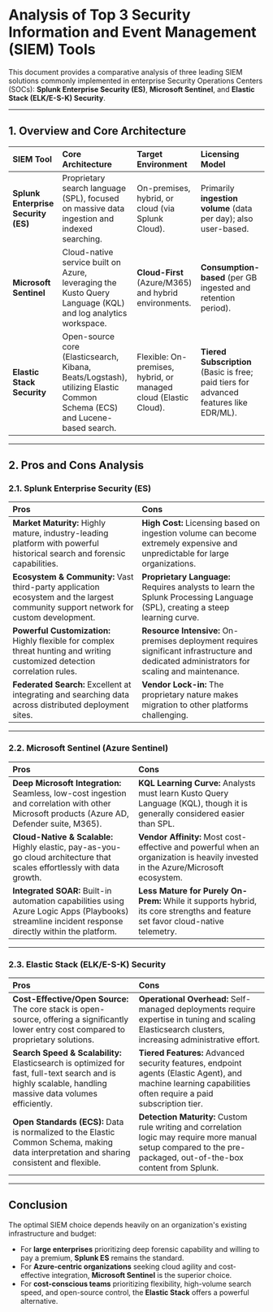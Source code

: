 # Analysis of Top 3 Security Information and Event Management (SIEM) Tools

This document provides a comparative analysis of three leading SIEM solutions commonly implemented in enterprise Security Operations Centers (SOCs): **Splunk Enterprise Security (ES)**, **Microsoft Sentinel**, and **Elastic Stack (ELK/E-S-K) Security**.

---

## 1. Overview and Core Architecture

| SIEM Tool                           | Core Architecture                                                                                                        | Target Environment                                               | Licensing Model                                                                        |
| :---------------------------------- | :----------------------------------------------------------------------------------------------------------------------- | :--------------------------------------------------------------- | :------------------------------------------------------------------------------------- |
| **Splunk Enterprise Security (ES)** | Proprietary search language (SPL), focused on massive data ingestion and indexed searching.                              | On-premises, hybrid, or cloud (via Splunk Cloud).                | Primarily **ingestion volume** (data per day); also user-based.                        |
| **Microsoft Sentinel**              | Cloud-native service built on Azure, leveraging the Kusto Query Language (KQL) and log analytics workspace.              | **Cloud-First** (Azure/M365) and hybrid environments.            | **Consumption-based** (per GB ingested and retention period).                          |
| **Elastic Stack Security**          | Open-source core (Elasticsearch, Kibana, Beats/Logstash), utilizing Elastic Common Schema (ECS) and Lucene-based search. | Flexible: On-premises, hybrid, or managed cloud (Elastic Cloud). | **Tiered Subscription** (Basic is free; paid tiers for advanced features like EDR/ML). |

---

## 2. Pros and Cons Analysis

### 2.1. Splunk Enterprise Security (ES)

| Pros                                                                                                                              | Cons                                                                                                                                       |
| :---------------------------------------------------------------------------------------------------------------------------------- | :------------------------------------------------------------------------------------------------------------------------------------------- |
| **Market Maturity:** Highly mature, industry-leading platform with powerful historical search and forensic capabilities.            | **High Cost:** Licensing based on ingestion volume can become extremely expensive and unpredictable for large organizations.                 |
| **Ecosystem & Community:** Vast third-party application ecosystem and the largest community support network for custom development. | **Proprietary Language:** Requires analysts to learn the Splunk Processing Language (SPL), creating a steep learning curve.                  |
| **Powerful Customization:** Highly flexible for complex threat hunting and writing customized detection correlation rules.          | **Resource Intensive:** On-premises deployment requires significant infrastructure and dedicated administrators for scaling and maintenance. |
| **Federated Search:** Excellent at integrating and searching data across distributed deployment sites.                              | **Vendor Lock-in:** The proprietary nature makes migration to other platforms challenging.                                                   |

---

### 2.2. Microsoft Sentinel (Azure Sentinel)

| Pros                                                                                                                                              | Cons                                                                                                                           |
| :-------------------------------------------------------------------------------------------------------------------------------------------------- | :------------------------------------------------------------------------------------------------------------------------------- |
| **Deep Microsoft Integration:** Seamless, low-cost ingestion and correlation with other Microsoft products (Azure AD, Defender suite, M365).        | **KQL Learning Curve:** Analysts must learn Kusto Query Language (KQL), though it is generally considered easier than SPL.       |
| **Cloud-Native & Scalable:** Highly elastic, pay-as-you-go cloud architecture that scales effortlessly with data growth.                            | **Vendor Affinity:** Most cost-effective and powerful when an organization is heavily invested in the Azure/Microsoft ecosystem. |
| **Integrated SOAR:** Built-in automation capabilities using Azure Logic Apps (Playbooks) streamline incident response directly within the platform. | **Less Mature for Purely On-Prem:** While it supports hybrid, its core strengths and feature set favor cloud-native telemetry.   |

---

### 2.3. Elastic Stack (ELK/E-S-K) Security

| Pros                                                                                                                                                   | Cons                                                                                                                                                            |
| :------------------------------------------------------------------------------------------------------------------------------------------------------- | :---------------------------------------------------------------------------------------------------------------------------------------------------------------- |
| **Cost-Effective/Open Source:** The core stack is open-source, offering a significantly lower entry cost compared to proprietary solutions.              | **Operational Overhead:** Self-managed deployments require expertise in tuning and scaling Elasticsearch clusters, increasing administrative effort.              |
| **Search Speed & Scalability:** Elasticsearch is optimized for fast, full-text search and is highly scalable, handling massive data volumes efficiently. | **Tiered Features:** Advanced security features, endpoint agents (Elastic Agent), and machine learning capabilities often require a paid subscription tier.       |
| **Open Standards (ECS):** Data is normalized to the Elastic Common Schema, making data interpretation and sharing consistent and flexible.               | **Detection Maturity:** Custom rule writing and correlation logic may require more manual setup compared to the pre-packaged, out-of-the-box content from Splunk. |

---

## Conclusion 

The optimal SIEM choice depends heavily on an organization's existing infrastructure and budget:

- For **large enterprises** prioritizing deep forensic capability and willing to pay a premium, **Splunk ES** remains the standard.
- For **Azure-centric organizations** seeking cloud agility and cost-effective integration, **Microsoft Sentinel** is the superior choice.
- For **cost-conscious teams** prioritizing flexibility, high-volume search speed, and open-source control, the **Elastic Stack** offers a powerful alternative.
